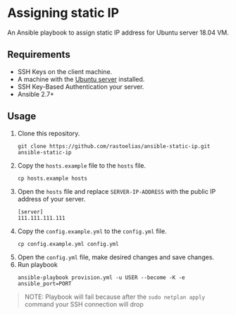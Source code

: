 # Assigning static IP
An Ansible playbook to assign static IP address for Ubuntu server 18.04 VM.

## Requirements
* SSH Keys on the client machine.
* A machine with the [Ubuntu server](http://cdimage.ubuntu.com/releases/18.04.2/release/) installed.
* SSH Key-Based Authentication your server.
* Ansible 2.7+

## Usage
1. Clone this repository.
    ```
    git clone https://github.com/rastoelias/ansible-static-ip.git ansible-static-ip
    ```
2. Copy the `hosts.example` file to the `hosts` file.
    ```
    cp hosts.example hosts
    ```
3. Open the `hosts` file and replace `SERVER-IP-ADDRESS` with the public IP address of your server.
    ```
    [server]
    111.111.111.111
    ```
4. Copy the `config.example.yml` to the `config.yml` file.
    ```
    cp config.example.yml config.yml
    ```
5. Open the `config.yml` file, make desired changes and save changes.
6. Run playbook
    ```
    ansible-playbook provision.yml -u USER --become -K -e ansible_port=PORT
    ```

> NOTE: Playbook will fail because after the `sudo netplan apply` command your SSH connection will drop
